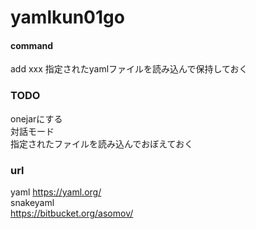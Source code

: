 # yamlkun01go


#### command
add xxx 指定されたyamlファイルを読み込んで保持しておく  


### TODO

onejarにする  
対話モード  
指定されたファイルを読み込んでおぼえておく  


### url
yaml
https://yaml.org/  
snakeyaml  
https://bitbucket.org/asomov/  
